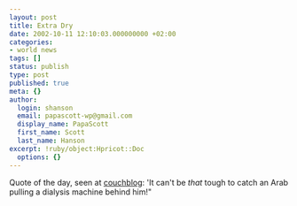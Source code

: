 ```yaml
---
layout: post
title: Extra Dry
date: 2002-10-11 12:10:03.000000000 +02:00
categories:
- world news
tags: []
status: publish
type: post
published: true
meta: {}
author:
  login: shanson
  email: papascott-wp@gmail.com
  display_name: PapaScott
  first_name: Scott
  last_name: Hanson
excerpt: !ruby/object:Hpricot::Doc
  options: {}
---
```

<p>Quote of the day, seen at <a href="http://www.couchblog.de/nico/archives/000657.php">couchblog</a>: 'It can't be <em>that</em> tough to catch an Arab pulling a dialysis machine behind him!"</p>
